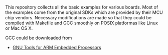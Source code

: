 This repository collects all the basic examples for various boards. Most of the examples come from the original SDKs which are provided by their MCU chip vendors. Necessary modifications are made so that they could be compiled with Makefile and GCC smoothly on POSIX platformas like Linux or Mac OS X.

GCC could be downloaded from

* [GNU Tools for ARM Embedded Processors](https://launchpad.net/gcc-arm-embedded/)
